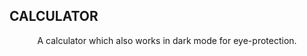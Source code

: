 ## CALCULATOR
<p align="center">
A calculator which also works in dark mode for eye-protection.
</p>

